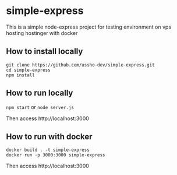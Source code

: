 # simple-express
This is a simple node-express project for testing environment on vps hosting hostinger with docker

## How to install locally

```
git clone https://github.com/ussho-dev/simple-express.git
cd simple-express
npm install
```

## How to run locally

```npm start``` or ```node server.js```

Then access http://localhost:3000

## How to run with docker

```
docker build . -t simple-express
docker run -p 3000:3000 simple-express
```

Then access http://localhost:3000
